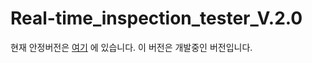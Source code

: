 # Real-time_inspection_tester_V.2.0

현재 안정버전은 [여기](https://github.com/TanzenT-Lab/Real-time_inspection_tester_V.1.0) 에 있습니다.
이 버전은 개발중인 버전입니다.
